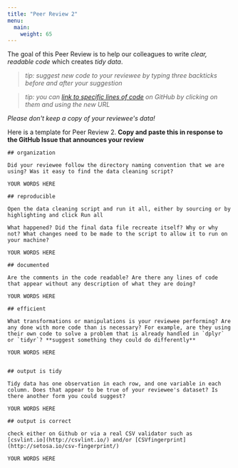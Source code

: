 ```yaml
---
title: "Peer Review 2"
menu: 
  main:
    weight: 65
---
```


The goal of this Peer Review is to help our colleagues to write *clear, readable code* which creates *tidy data*.

> _tip: suggest new code to your reviewee by typing three backticks before and after your suggestion_

> _tip: you can [link to specific lines of code](http://stackoverflow.com/questions/23821235/how-to-link-to-specific-line-number-on-github) on GitHub by clicking on them and using the new URL_


*Please don't keep a copy of your reviewee's data!*


Here is a template for Peer Review 2. **Copy and paste this in response to the GitHub Issue that announces your review**

```
## organization

Did your reviewee follow the directory naming convention that we are using? Was it easy to find the data cleaning script?

YOUR WORDS HERE

## reproducible

Open the data cleaning script and run it all, either by sourcing or by highlighting and click Run all

What happened? Did the final data file recreate itself? Why or why not? What changes need to be made to the script to allow it to run on your machine?

YOUR WORDS HERE

## documented

Are the comments in the code readable? Are there any lines of code that appear without any description of what they are doing?

YOUR WORDS HERE

## efficient

What transformations or manipulations is your reviewee performing? Are any done with more code than is necessary? For example, are they using their own code to solve a problem that is already handled in `dplyr` or `tidyr`? **suggest something they could do differently**

YOUR WORDS HERE


## output is tidy

Tidy data has one observation in each row, and one variable in each column. Does that appear to be true of your reviewee's dataset? Is there another form you could suggest?

YOUR WORDS HERE

## output is correct

check either on Github or via a real CSV validator such as [csvlint.io](http://csvlint.io/) and/or [CSVfingerprint](http://setosa.io/csv-fingerprint/)

YOUR WORDS HERE

```


